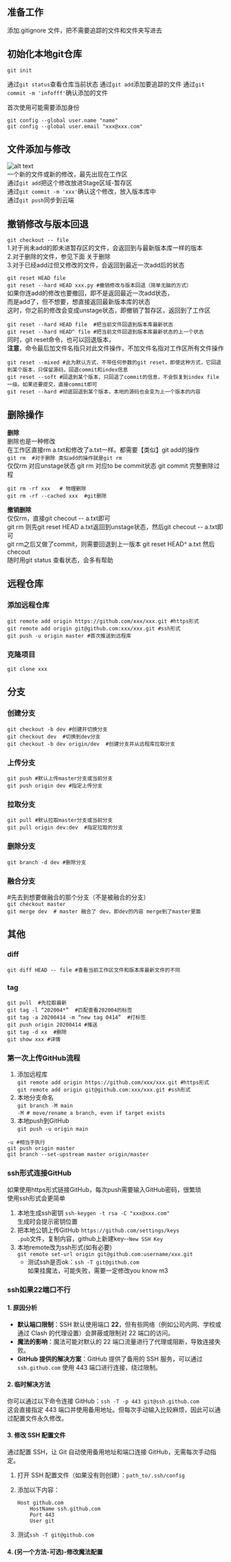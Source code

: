 ## 准备工作
添加.gitignore 文件，把不需要追踪的文件和文件夹写进去
## 初始化本地git仓库
`git init`

通过`git status`查看仓库当前状态
通过`git add`添加要追踪的文件
通过`git commit -m 'infofff'`确认添加的文件

首次使用可能需要添加身份
```
git config --global user.name "name"
git config --global user.email "xxx@xxx.com"
```
## 文件添加与修改
![alt text](Image-1.png)  
一个新的文件或新的修改，最先出现在工作区  
通过`git add`把这个修改放进Stage区域-暂存区  
通过`git commit -m 'xxx'`确认这个修改，放入版本库中  
通过`git push`同步到云端

## 撤销修改与版本回退
`git checkout -- file`  
1.对于尚未add的即未进暂存区的文件，会返回到与最新版本库一样的版本  
2.对于删除的文件，参见下面 关于删除  
3.对于已经add过但又修改的文件，会返回到最近一次add后的状态  

`git reset HEAD file `  
`git reset --hard HEAD xxx.py #撤销修改与版本回退（简单无脑的方式）`  
如果你连add的修改也要撤回，即不是返回最近一次add状态，    
而是add了，但不想要，想直接返回最新版本库的状态  
这时，你之前的修改会变成unstage状态，即撤销了暂存区，返回到了工作区  

`git reset --hard HEAD file  #把当前文件回退到版本库最新状态`  
`git reset --hard HEAD^ file #把当前文件回退到版本库最新状态的上一个状态`  
同时，git reset命令，也可以回退版本，  
**注意**，命令最后加文件名指只对此文件操作，不加文件名指对工作区所有文件操作
```
git reset --mixed #此为默认方式，不带任何参数的git reset，即使这种方式，它回退到某个版本，只保留源码，回退commit和index信息
git reset --soft #回退到某个版本，只回退了commit的信息，不会恢复到index file一级。如果还要提交，直接commit即可
git reset --hard #彻底回退到某个版本，本地的源码也会变为上一个版本的内容
```
## 删除操作
**删除**  
删除也是一种修改  
在工作区直接rm a.txt和修改了a.txt一样。都需要【类似】git add的操作  
`git rm  #对于删除 类似add的操作就是git rm`  
仅仅rm 对应unstage状态
git rm 对应to be commit状态
git commit 完整删除过程

```
git rm -rf xxx   # 物理删除
git rm -rf --cached xxx  #git删除
```

**撤销删除**  
仅仅rm，直接git checout -- a.txt即可  
git rm 则先git reset HEAD a.txt返回到unstage状态，然后git checout -- a.txt即可  
git rm之后又做了commit，则需要回退到上一版本 git reset HEAD^ a.txt 然后checout  
随时用git status 查看状态，会多有帮助

## 远程仓库
### 添加远程仓库

`git remote add origin https://github.com/xxx/xxx.git #https形式  `  
`git remote add origin git@github.com:xxx/xxx.git #ssh形式  `  
`git push -u origin master #首次推送到远程库`

### 克隆项目
`git clone xxx`

## 分支
### 创建分支
`git checkout -b dev #创建并切换分支`  
`git checkout dev  #切换到dev分支`  
`git checkout -b dev origin/dev  #创建分支并从远程库拉取分支`

### 上传分支
`git push #默认上传master分支或当前分支`  
`git push origin dev #指定上传分支`

### 拉取分支
`git pull #默认拉取master分支或当前分支`  
`git pull origin dev:dev  #指定拉取的分支`

### 删除分支
`git branch -d dev #删除分支`

### 融合分支
#先去到想要做融合的那个分支（不是被融合的分支）  
`git checkout master`  
`git merge dev  # master 融合了 dev，即dev的内容 merge到了master里面`

## 其他
### diff
`git diff HEAD -- file #查看当前工作区文件和版本库最新文件的不同`

### tag
```
git pull  #先拉取最新
git tag -l “202004*”  #匹配查看202004的标签
git tag -a 20200414 -m “new tag 0414”  #打标签
git push origin 20200414 #推送
git tag -d xx  #删除
git show xxx #详情
```

### 第一次上传GitHub流程
1. 添加远程库  
`git remote add origin https://github.com/xxx/xxx.git #https形式  `  
`git remote add origin git@github.com:xxx/xxx.git #ssh形式  `
2. 本地分支命名  
`git branch -M main`  
`-M # move/rename a branch, even if target exists`
3. 本地push到GitHub  
`git push -u origin main`   
```
-u #相当于执行
git push origin master
git branch --set-upstream master origin/master
```

### ssh形式连接GitHub
如果使用https形式链接GitHub，每次push需要输入GitHub密码，很繁琐  
使用ssh形式会更简单
1. 本地生成ssh密钥
`ssh-keygen -t rsa -C "xxx@xxx.com"`  
生成时会提示密钥位置
2. 把本地公钥上传GitHub
`https://github.com/settings/keys`  
`.pub`文件，复制内容，github上新建key--`New SSH Key`
3. 本地remote改为ssh形式(如有必要)  
`git remote set-url origin git@github.com:username/xxx.git`  
    - 测试ssh是否ok：`ssh -T git@github.com`  
    如果挂魔法，可能失败，需要一定修改you know m3

### ssh如果22端口不行
#### **1. 原因分析**
- **默认端口限制**：SSH 默认使用端口 **22**，但有些网络（例如公司内网、学校或通过 Clash 的代理设置）会屏蔽或限制对 22 端口的访问。
- **魔法的影响**：魔法可能对默认的 22 端口流量进行了代理或阻断，导致连接失败。
- **GitHub 提供的解决方案**：GitHub 提供了备用的 SSH 服务，可以通过 `ssh.github.com` 使用 443 端口进行连接，绕过限制。
#### **2. 临时解决方法**
你可以通过以下命令连接 GitHub：`ssh -T -p 443 git@ssh.github.com`  
这会直接指定 443 端口并使用备用地址。但每次手动输入比较麻烦，因此可以通过配置文件永久修改。
#### **3. 修改 SSH 配置文件**
通过配置 SSH，让 Git 自动使用备用地址和端口连接 GitHub，无需每次手动指定。
1. 打开 SSH 配置文件（如果没有则创建）：`path_to/.ssh/config`
2. 添加以下内容：
   ```text
   Host github.com
       HostName ssh.github.com
       Port 443
       User git
    ```

3. 测试`ssh -T git@github.com`  


#### **4. (另一个方法-可选)-修改魔法配置**
